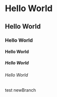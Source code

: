 # Hello World
## Hello World
### Hello World
#### Hello World
##### Hello World
###### Hello World
test newBranch

